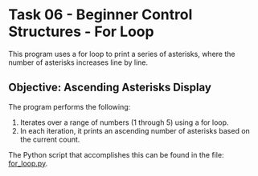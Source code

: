 # Task 06 - Beginner Control Structures - For Loop

This program uses a for loop to print a series of asterisks, where the number of asterisks increases line by line.

## Objective: Ascending Asterisks Display

The program performs the following:

1. Iterates over a range of numbers (1 through 5) using a for loop.
1. In each iteration, it prints an ascending number of asterisks based on the current count.

The Python script that accomplishes this can be found in the file: [for_loop.py](https://github.com/G-o-r-a-n/Learning-Python/blob/main/Task%2006%20-%20Beginner%20Control%20Structures%20-%20For%20Loop/for_loop.py).